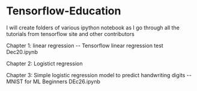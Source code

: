 # Tensorflow-Education

I will create folders of various ipython notebook as I go through all the tutorials from tensorflow site and other contributors

Chapter 1: linear regression 
-- Tensorflow linear regression test Dec20.ipynb

Chapter 2: Logistict regression

Chapter 3: Simple logistic regression model to predict handwriting digits
-- MNIST for ML Beginners DEc26.ipynb
